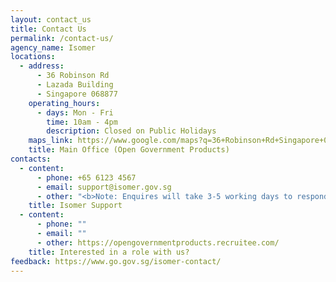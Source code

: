 ```yaml
---
layout: contact_us
title: Contact Us
permalink: /contact-us/
agency_name: Isomer
locations:
  - address:
      - 36 Robinson Rd
      - Lazada Building
      - Singapore 068877
    operating_hours:
      - days: Mon - Fri
        time: 10am - 4pm
        description: Closed on Public Holidays
    maps_link: https://www.google.com/maps?q=36+Robinson+Rd+Singapore+068877+
    title: Main Office (Open Government Products)
contacts:
  - content:
      - phone: +65 6123 4567
      - email: support@isomer.gov.sg
      - other: "<b>Note: Enquires will take 3-5 working days to respond</b>"
    title: Isomer Support
  - content:
      - phone: ""
      - email: ""
      - other: https://opengovernmentproducts.recruitee.com/
    title: Interested in a role with us?
feedback: https://www.go.gov.sg/isomer-contact/
---
```

